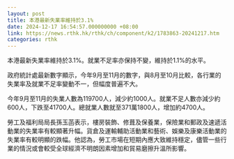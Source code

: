 ```yaml
---
layout: post
title: 本港最新失業率維持於3.1%
date: 2024-12-17 16:54:57.000000000 +08:00
link: https://news.rthk.hk/rthk/ch/component/k2/1783863-20241217.htm
categories: rthk
---
```


本港最新失業率維持於3.1%。就業不足率亦保持不變，維持於1.1%的水平。

政府統計處最新數字顯示，今年9月至11月的數字，與8月至10月比較，各行業的失業率及就業不足率變動不一，但幅度普遍不大。

今年9月至11月的失業人數為119700人，減少約1000人。就業不足人數亦減少約600人，下跌至41700人。總就業人數就至371萬1800人，增加約4700人。

勞工及福利局局長孫玉菡表示，樓房裝飾、修葺及保養業，保險業和郵政及速遞活動業的失業率有較顯著升幅。貨倉及運輸輔助活動業和藝術、娛樂及康樂活動業的失業率有較明顯的跌幅。他認為，勞工市場在短期內應大致維持穩定，儘管一些行業的情況或會較受全球經濟不明朗因素增加和貿易磨擦升溫所影響。
